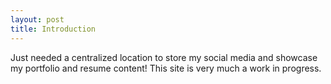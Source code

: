 ```yaml
---
layout: post
title: Introduction 
---
```


Just needed a centralized location to store my social media and showcase my portfolio and resume content! This site is very much a work in progress. 
